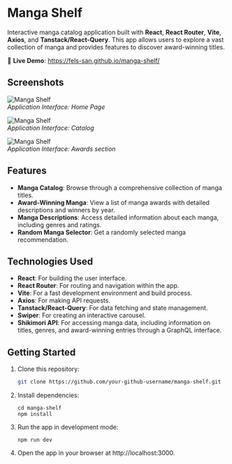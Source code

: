 # Manga Shelf

Interactive manga catalog application built with **React**, **React Router**, **Vite**, **Axios**, and **Tanstack/React-Query**. This app allows users to explore a vast collection of manga and provides features to discover award-winning titles.

🔗 **Live Demo**: https://fels-san.github.io/manga-shelf/

## Screenshots  

![Manga Shelf](https://github.com/user-attachments/assets/18abf4f3-8de5-4d2f-bcd6-378956bca5c8)  
_Application Interface: Home Page_

![Manga Shelf](https://github.com/user-attachments/assets/34ed3663-2063-4fc7-a38e-01377b7b0e2c)  
_Application Interface: Catalog_

![Manga Shelf](https://github.com/user-attachments/assets/32ed72cd-3ef5-46f0-9325-9317af571c71)  
_Application Interface: Awards section_  

## Features

- **Manga Catalog**: Browse through a comprehensive collection of manga titles.
- **Award-Winning Manga**: View a list of manga awards with detailed descriptions and winners by year.
- **Manga Descriptions**: Access detailed information about each manga, including genres and ratings.
- **Random Manga Selector**: Get a randomly selected manga recommendation.

## Technologies Used

- **React**: For building the user interface.
- **React Router**: For routing and navigation within the app.
- **Vite**: For a fast development environment and build process.
- **Axios**: For making API requests.
- **Tanstack/React-Query**: For data fetching and state management.
- **Swiper**: For creating an interactive carousel.
- **Shikimori API**: For accessing manga data, including information on titles, genres, and award-winning entries through a GraphQL interface.

## Getting Started

1. Clone this repository:

   ```bash
   git clone https://github.com/your-github-username/manga-shelf.git

    ```

2. Install dependencies:

    ```
    cd manga-shelf
    npm install
    ```

3. Run the app in development mode:
    
    ```
    npm run dev
    ```

4. Open the app in your browser at http://localhost:3000.
